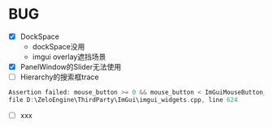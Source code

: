 # BUG

* [x] DockSpace
  * dockSpace没用
  * imgui overlay遮挡场景
* [x] PanelWindow的Slider无法使用
* [ ] Hierarchy的搜索框trace
```c
Assertion failed: mouse_button >= 0 && mouse_button < ImGuiMouseButton_COUNT, 
file D:\ZeloEngine\ThirdParty\ImGui\imgui_widgets.cpp, line 624
```
* [ ] xxx